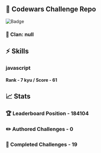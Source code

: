 ## :trident: Codewars Challenge Repo
![Badge](https://www.codewars.com/users/scottworks/badges/large)
### :wolf: Clan: null
## :zap: Skills
### javascript
#### Rank - 7 kyu / Score - 61

## :chart_with_upwards_trend: Stats
### :trophy: Leaderboard Position - 184104
### :pencil2: Authored Challenges - 0
### :muscle: Completed Challenges - 19
